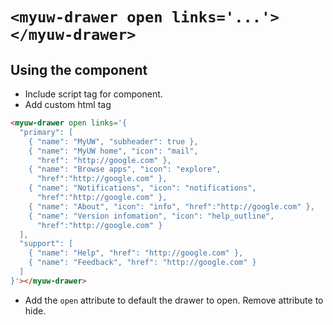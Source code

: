 # `<myuw-drawer open links='...'></myuw-drawer>`

## Using the component

* Include script tag for component.
* Add custom html tag

```html
<myuw-drawer open links='{
  "primary": [
    { "name": "MyUW", "subheader": true },
    { "name": "MyUW home", "icon": "mail",
      "href": "http://google.com" },
    { "name": "Browse apps", "icon": "explore",
      "href":"http://google.com" },
    { "name": "Notifications", "icon": "notifications",
      "href":"http://google.com" },
    { "name": "About", "icon": "info", "href":"http://google.com" },
    { "name": "Version infomation", "icon": "help_outline",
      "href":"http://google.com" }
  ],
  "support": [
    { "name": "Help", "href": "http://google.com" },
    { "name": "Feedback", "href": "http://google.com" }
  ]
}'></myuw-drawer>
```

* Add the `open` attribute to default the drawer to open. Remove attribute to hide.

